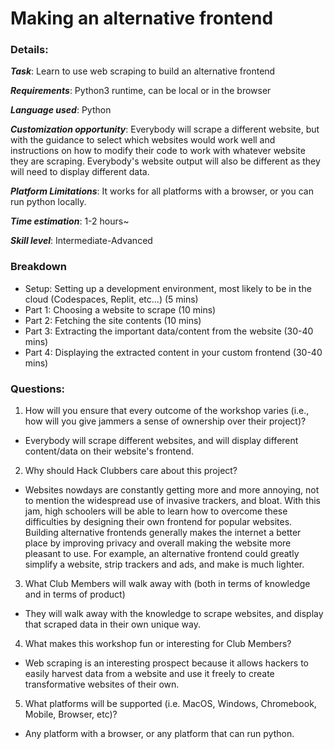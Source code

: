# Making an alternative frontend

### Details:
**_Task_**: Learn to use web scraping to build an alternative frontend

**_Requirements_**:  Python3 runtime, can be local or in the browser

**_Language used_**: Python

**_Customization opportunity_**: Everybody will scrape a different website, but with the guidance to select which websites would work well and instructions on how to modify their code to work with whatever website they are scraping. Everybody's website output will also be different as they will need to display different data.

**_Platform Limitations_**: It works for all platforms with a browser, or you can run python locally.

**_Time estimation_**: 1-2 hours~

**_Skill level_**: Intermediate-Advanced

### Breakdown
- Setup: Setting up a development environment, most likely to be in the cloud (Codespaces, Replit, etc...) (5 mins)
- Part 1: Choosing a website to scrape (10 mins)
- Part 2: Fetching the site contents (10 mins)
- Part 3: Extracting the important data/content from the website (30-40 mins)
- Part 4: Displaying the extracted content in your custom frontend (30-40 mins)

### Questions:
1. How will you ensure that every outcome of the workshop varies (i.e., how will you give jammers a sense of ownership over their project)?
- Everybody will scrape different websites, and will display different content/data on their website's frontend.
2. Why should Hack Clubbers care about this project?
- Websites nowdays are constantly getting more and more annoying, not to mention the widespread use of invasive trackers, and bloat. With this jam, high schoolers will be able to learn how to overcome these difficulties by designing their own frontend for popular websites. Building alternative frontends generally makes the internet a better place by improving privacy and overall making the website more pleasant to use. For example, an alternative frontend could greatly simplify a website, strip trackers and ads, and make is much lighter. 
3. What Club Members will walk away with (both in terms of knowledge and in terms of product)
- They will walk away with the knowledge to scrape websites, and display that scraped data in their own unique way.
4. What makes this workshop fun or interesting for Club Members?
- Web scraping is an interesting prospect because it allows hackers to easily harvest data from a website and use it freely to create transformative websites of their own.
5. What platforms will be supported (i.e. MacOS, Windows, Chromebook, Mobile, Browser, etc)?
- Any platform with a browser, or any platform that can run python.
